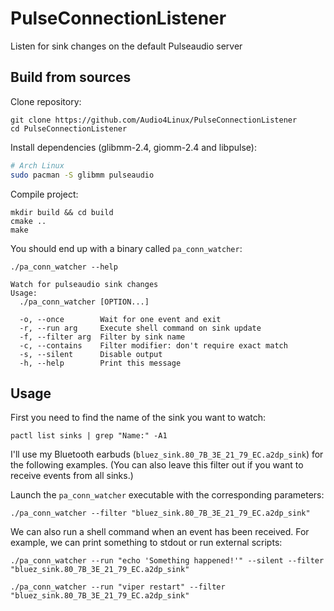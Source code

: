# PulseConnectionListener
Listen for sink changes on the default Pulseaudio server

## Build from sources

Clone repository:
```
git clone https://github.com/Audio4Linux/PulseConnectionListener
cd PulseConnectionListener
```

Install dependencies (glibmm-2.4, giomm-2.4 and libpulse):
```bash
# Arch Linux
sudo pacman -S glibmm pulseaudio
```

Compile project:
```
mkdir build && cd build
cmake ..
make
```

You should end up with a binary called `pa_conn_watcher`:
```
./pa_conn_watcher --help
```
```
Watch for pulseaudio sink changes
Usage:
  ./pa_conn_watcher [OPTION...]

  -o, --once        Wait for one event and exit
  -r, --run arg     Execute shell command on sink update
  -f, --filter arg  Filter by sink name
  -c, --contains    Filter modifier: don't require exact match
  -s, --silent      Disable output
  -h, --help        Print this message

```

## Usage

First you need to find the name of the sink you want to watch:
```
pactl list sinks | grep "Name:" -A1
```
I'll use my Bluetooth earbuds (`bluez_sink.80_7B_3E_21_79_EC.a2dp_sink`) for the following examples. (You can also leave this filter out if you want to receive events from all sinks.)

Launch the `pa_conn_watcher` executable with the corresponding parameters: 
```
./pa_conn_watcher --filter "bluez_sink.80_7B_3E_21_79_EC.a2dp_sink"
```

We can also run a shell command when an event has been received. For example, we can print something to stdout or run external scripts:
```
./pa_conn_watcher --run "echo 'Something happened!'" --silent --filter "bluez_sink.80_7B_3E_21_79_EC.a2dp_sink"

./pa_conn_watcher --run "viper restart" --filter "bluez_sink.80_7B_3E_21_79_EC.a2dp_sink"
```
